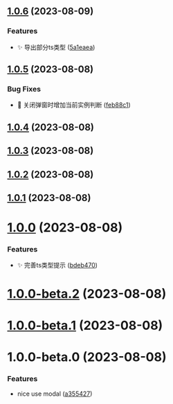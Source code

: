 

## [1.0.6](https://github.com/Mrcxt/nice-use-modal/compare/v1.0.5...v1.0.6) (2023-08-09)


### Features

* ✨ 导出部分ts类型 ([5a1eaea](https://github.com/Mrcxt/nice-use-modal/commit/5a1eaea6087cbb2884ac85b1f28afb3e755ffcb2))

## [1.0.5](https://github.com/Mrcxt/nice-use-modal/compare/v1.0.4...v1.0.5) (2023-08-08)


### Bug Fixes

* 🐛 关闭弹窗时增加当前实例判断 ([feb88c1](https://github.com/Mrcxt/nice-use-modal/commit/feb88c186266192fc4788efbf0e827aa716aab43))

## [1.0.4](https://github.com/Mrcxt/nice-use-modal/compare/v1.0.3...v1.0.4) (2023-08-08)

## [1.0.3](https://github.com/Mrcxt/nice-use-modal/compare/v1.0.2...v1.0.3) (2023-08-08)

## [1.0.2](https://github.com/Mrcxt/nice-use-modal/compare/v1.0.1...v1.0.2) (2023-08-08)

## [1.0.1](https://github.com/Mrcxt/nice-use-modal/compare/v1.0.0...v1.0.1) (2023-08-08)

# [1.0.0](https://github.com/Mrcxt/nice-use-modal/compare/v1.0.0-beta.2...v1.0.0) (2023-08-08)


### Features

* ✨ 完善ts类型提示 ([bdeb470](https://github.com/Mrcxt/nice-use-modal/commit/bdeb470f220e628463a502cfdd2260995678b4a2))

# [1.0.0-beta.2](https://github.com/Mrcxt/nice-use-modal/compare/v1.0.0-beta.1...v1.0.0-beta.2) (2023-08-08)

# [1.0.0-beta.1](https://github.com/Mrcxt/nice-use-modal/compare/v1.0.0-beta.0...v1.0.0-beta.1) (2023-08-08)

# 1.0.0-beta.0 (2023-08-08)


### Features

* nice use modal ([a355427](https://github.com/Mrcxt/nice-use-modal/commit/a355427b215559aadf073d6c28eef144baae69f2))